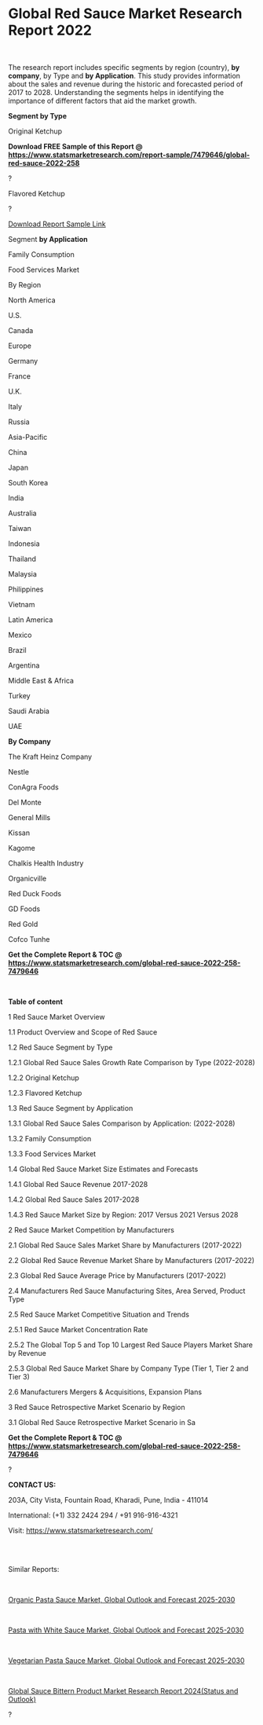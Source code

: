 <h1>Global Red Sauce Market Research Report 2022</h1><br/><p>The research report includes specific segments by region (country), <strong>by company</strong>, by Type and <strong>by Application</strong>. This study provides information about the sales and revenue during the historic and forecasted period of 2017 to 2028. Understanding the segments helps in identifying the importance of different factors that aid the market growth.</p>
 
 
 
 <p><strong>Segment by Type</strong></p>
 
 
 
 <p>Original Ketchup</p>
 
 
 
 <div><b>Download FREE Sample of this Report @ <a href="https://www.statsmarketresearch.com/download-free-sample/7479646/global-red-sauce-2022-258">https://www.statsmarketresearch.com/report-sample/7479646/global-red-sauce-2022-258</a></b></div>
 
 
 
 <p>? </p>
 
 
 
 <p>Flavored Ketchup</p>
 
 
 
 <p>? </p>
 
 
 
 <p><a href="https://www.statsmarketresearch.com/download-free-sample/7479646/global-red-sauce-2022-258">Download Report Sample Link</a></p>
 
 
 
 <p>Segment <strong>by Application</strong></p>
 
 
 
 <p>Family Consumption</p>
 
 
 
 <p>Food Services Market</p>
 
 
 
 <p>By Region</p>
 
 
 
 <p>North America</p>
 
 
 
 <p>U.S.</p>
 
 
 
 <p>Canada</p>
 
 
 
 <p>Europe</p>
 
 
 
 <p>Germany</p>
 
 
 
 <p>France</p>
 
 
 
 <p>U.K.</p>
 
 
 
 <p>Italy</p>
 
 
 
 <p>Russia</p>
 
 
 
 <p>Asia-Pacific</p>
 
 
 
 <p>China</p>
 
 
 
 <p>Japan</p>
 
 
 
 <p>South Korea</p>
 
 
 
 <p>India</p>
 
 
 
 <p>Australia</p>
 
 
 
 <p>Taiwan</p>
 
 
 
 <p>Indonesia</p>
 
 
 
 <p>Thailand</p>
 
 
 
 <p>Malaysia</p>
 
 
 
 <p>Philippines</p>
 
 
 
 <p>Vietnam</p>
 
 
 
 <p>Latin America</p>
 
 
 
 <p>Mexico</p>
 
 
 
 <p>Brazil</p>
 
 
 
 <p>Argentina</p>
 
 
 
 <p>Middle East & Africa</p>
 
 
 
 <p>Turkey</p>
 
 
 
 <p>Saudi Arabia</p>
 
 
 
 <p>UAE</p>
 
 
 
 <p><strong>By Company</strong></p>
 
 
 
 <p>The Kraft Heinz Company</p>
 
 
 
 <p>Nestle</p>
 
 
 
 <p>ConAgra Foods</p>
 
 
 
 <p>Del Monte</p>
 
 
 
 <p>General Mills</p>
 
 
 
 <p>Kissan</p>
 
 
 
 <p>Kagome</p>
 
 
 
 <p>Chalkis Health Industry</p>
 
 
 
 <p>Organicville</p>
 
 
 
 <p>Red Duck Foods</p>
 
 
 
 <p>GD Foods</p>
 
 
 
 <p>Red Gold</p>
 
 
 
 <p>Cofco Tunhe</p>
 
 
 
 <div><b>Get the Complete Report & TOC @ <a href="https://www.statsmarketresearch.com/global-red-sauce-2022-258-7479646">https://www.statsmarketresearch.com/global-red-sauce-2022-258-7479646</a></b></div>
 
 
 
 <p><br />
 
 <b>Table of content</b></p>
 
 
 
 <p>1 Red Sauce Market Overview<br />
 
 1.1 Product Overview and Scope of Red Sauce<br />
 
 1.2 Red Sauce Segment by Type<br />
 
 1.2.1 Global Red Sauce Sales Growth Rate Comparison by Type (2022-2028)<br />
 
 1.2.2 Original Ketchup<br />
 
 1.2.3 Flavored Ketchup<br />
 
 1.3 Red Sauce Segment by Application<br />
 
 1.3.1 Global Red Sauce Sales Comparison by Application: (2022-2028)<br />
 
 1.3.2 Family Consumption<br />
 
 1.3.3 Food Services Market<br />
 
 1.4 Global Red Sauce Market Size Estimates and Forecasts<br />
 
 1.4.1 Global Red Sauce Revenue 2017-2028<br />
 
 1.4.2 Global Red Sauce Sales 2017-2028<br />
 
 1.4.3 Red Sauce Market Size by Region: 2017 Versus 2021 Versus 2028<br />
 
 2 Red Sauce Market Competition by Manufacturers<br />
 
 2.1 Global Red Sauce Sales Market Share by Manufacturers (2017-2022)<br />
 
 2.2 Global Red Sauce Revenue Market Share by Manufacturers (2017-2022)<br />
 
 2.3 Global Red Sauce Average Price by Manufacturers (2017-2022)<br />
 
 2.4 Manufacturers Red Sauce Manufacturing Sites, Area Served, Product Type<br />
 
 2.5 Red Sauce Market Competitive Situation and Trends<br />
 
 2.5.1 Red Sauce Market Concentration Rate<br />
 
 2.5.2 The Global Top 5 and Top 10 Largest Red Sauce Players Market Share by Revenue<br />
 
 2.5.3 Global Red Sauce Market Share by Company Type (Tier 1, Tier 2 and Tier 3)<br />
 
 2.6 Manufacturers Mergers & Acquisitions, Expansion Plans<br />
 
 3 Red Sauce Retrospective Market Scenario by Region<br />
 
 3.1 Global Red Sauce Retrospective Market Scenario in Sa</p>
 
 
 
 <div><b>Get the Complete Report & TOC @ <a href="https://www.statsmarketresearch.com/global-red-sauce-2022-258-7479646">https://www.statsmarketresearch.com/global-red-sauce-2022-258-7479646</a></b></div>
 
 
 
 <p>? </p>
 
 
 
 <p><b>CONTACT US:</b><br />
 
 203A, City Vista, Fountain Road, Kharadi, Pune, India - 411014<br />
 
 International: (+1) 332 2424 294 / +91 916-916-4321<br />
 
 Visit: <a href="https://www.statsmarketresearch.com/">https://www.statsmarketresearch.com/</a><br />
 
 <br />
 
 <br />
 
 Similar Reports:<br />
 
 <br />
 
 <a href="https://www.statsmarketresearch.com/global-organic-pasta-sauce-forecast-2025-2030-4-8026266">Organic Pasta Sauce Market, Global Outlook and Forecast 2025-2030</a><br />
 
 <br />
 
 <a href="https://www.statsmarketresearch.com/global-pasta-with-white-sauce-forecast-2025-2030-431-8025073">Pasta with White Sauce Market, Global Outlook and Forecast 2025-2030 </a><br />
 
 <br />
 
 <a href="https://www.statsmarketresearch.com/global-vegetarian-pasta-sauce-forecast-2025-2030-668-8025074">Vegetarian Pasta Sauce Market, Global Outlook and Forecast 2025-2030 </a><br />
 
 <br />
 
 <a href="https://www.statsmarketresearch.com/global-sauce-bittern-2024-745-8005120">Global Sauce Bittern Product Market Research Report 2024(Status and Outlook)</a><br />
 
 ? </p>